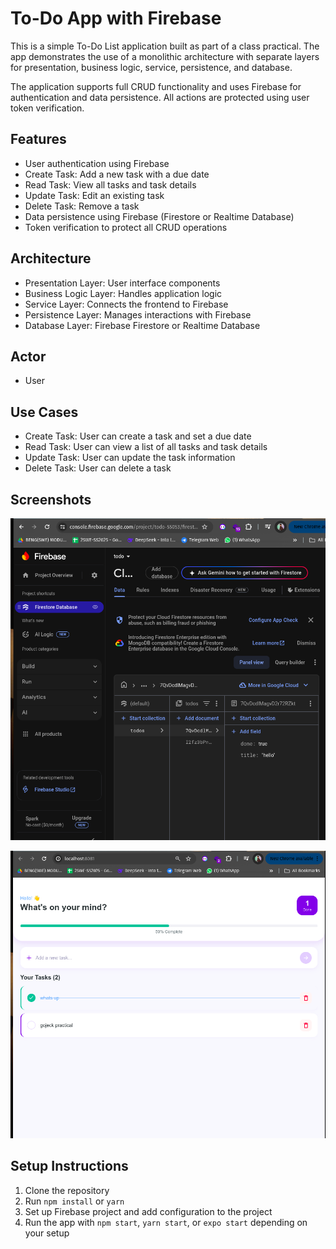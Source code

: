 # To-Do App with Firebase

This is a simple To-Do List application built as part of a class practical. The app demonstrates the use of a monolithic architecture with separate layers for presentation, business logic, service, persistence, and database.

The application supports full CRUD functionality and uses Firebase for authentication and data persistence. All actions are protected using user token verification.

## Features

- User authentication using Firebase
- Create Task: Add a new task with a due date
- Read Task: View all tasks and task details
- Update Task: Edit an existing task
- Delete Task: Remove a task
- Data persistence using Firebase (Firestore or Realtime Database)
- Token verification to protect all CRUD operations

## Architecture

- Presentation Layer: User interface components
- Business Logic Layer: Handles application logic
- Service Layer: Connects the frontend to Firebase
- Persistence Layer: Manages interactions with Firebase
- Database Layer: Firebase Firestore or Realtime Database

## Actor

- User

## Use Cases

- Create Task: User can create a task and set a due date
- Read Task: User can view a list of all tasks and task details
- Update Task: User can update the task information
- Delete Task: User can delete a task

## Screenshots

![](image/1.png)

![](image/2.png)



## Setup Instructions

1. Clone the repository
2. Run `npm install` or `yarn`
3. Set up Firebase project and add configuration to the project
4. Run the app with `npm start`, `yarn start`, or `expo start` depending on your setup
